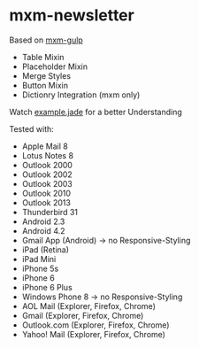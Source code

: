 # mxm-newsletter

Based on [mxm-gulp](https://github.com/maxomedia/mxm-gulp)


- Table Mixin
- Placeholder Mixin
- Merge Styles
- Button Mixin
- Dictionry Integration (mxm only)

Watch [example.jade](https://github.com/maxomedia/mxm-newsletter/blob/develop/src/jade/views/example.jade) for a better Understanding

Tested with:
- Apple Mail 8
- Lotus Notes 8
- Outlook 2000
- Outlook 2002
- Outlook 2003
- Outlook 2010
- Outlook 2013
- Thunderbird 31
- Android 2.3
- Android 4.2
- Gmail App (Android) -> no Responsive-Styling
- iPad (Retina)
- iPad Mini
- iPhone 5s
- iPhone 6
- iPhone 6 Plus
- Windows Phone 8 -> no Responsive-Styling
- AOL Mail (Explorer, Firefox, Chrome)
- Gmail (Explorer, Firefox, Chrome)
- Outlook.com (Explorer, Firefox, Chrome)
- Yahoo! Mail (Explorer, Firefox, Chrome)